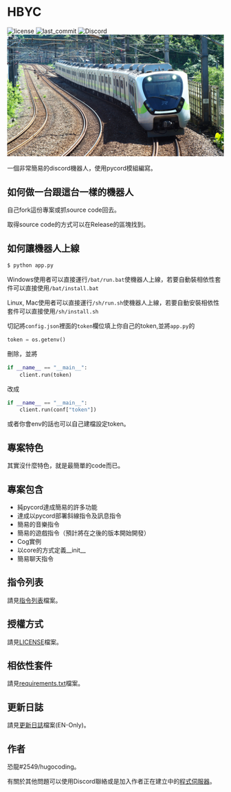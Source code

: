 # HBYC
![license](https://img.shields.io/github/license/hugocoding/HBYC)
![last_commit](https://img.shields.io/github/last-commit/hugocoding/HBYC)
![Discord](https://img.shields.io/discord/977204156043509780)
[![EMU900!!!](./public/images/banner.jpeg)](https://reurl.cc/GxQqdy)

一個非常簡易的discord機器人，使用pycord模組編寫。

## 如何做一台跟這台一樣的機器人
自己fork這份專案或抓source code回去。
</br>

取得source code的方式可以在Release的區塊找到。

## 如何讓機器人上線
```bash
$ python app.py
```
Windows使用者可以直接運行`/bat/run.bat`使機器人上線，若要自動裝相依性套件可以直接使用`/bat/install.bat`
</br>

Linux, Mac使用者可以直接運行`/sh/run.sh`使機器人上線，若要自動安裝相依性套件可以直接使用`/sh/install.sh`
</br>

切記將`config.json`裡面的`token`欄位填上你自己的token,並將`app.py`的
```py
token = os.getenv()
```
刪除，並將
```py
if __name__ == "__main__":
    client.run(token)
```
改成
```py
if __name__ == "__main__":
    client.run(conf["token"])
```
或者你會env的話也可以自己建檔設定token。

## 專案特色
其實沒什麼特色，就是最簡單的code而已。

## 專案包含
* 純pycord達成簡易的許多功能
* 達成以pycord部署斜線指令及訊息指令
* 簡易的音樂指令
* 簡易的遊戲指令（預計將在之後的版本開始開發）
* Cog實例
* 以core的方式定義__init__
* 簡易聊天指令

## 指令列表
請見[指令列表](./docs/cmds_list.md)檔案。

## 授權方式
請見[LICENSE](./LICENSE)檔案。

## 相依性套件
請見[requirements.txt](./requirements.txt)檔案。

## 更新日誌
請見[更新日誌](./docs/dev_log.md)檔案(EN-Only)。

## 作者
恐龍#2549/hugocoding。

有關於其他問題可以使用Discord聯絡或是加入作者正在建立中的[程式伺服器](https://discord.gg/J7X2nWXszp)。
